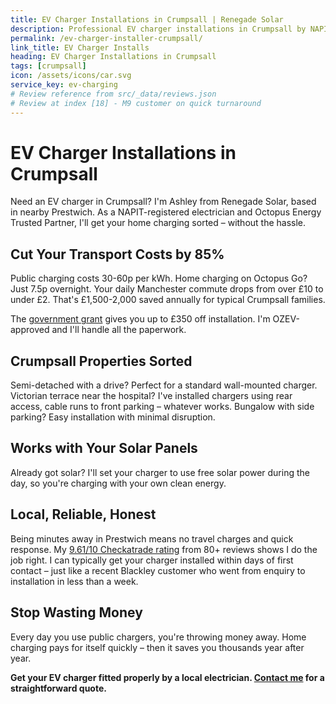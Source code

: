 ```yaml
---
title: EV Charger Installations in Crumpsall | Renegade Solar
description: Professional EV charger installations in Crumpsall by NAPIT-registered electrician. Smart charging integration with solar panels and home batteries.
permalink: /ev-charger-installer-crumpsall/
link_title: EV Charger Installs
heading: EV Charger Installations in Crumpsall
tags: [crumpsall]
icon: /assets/icons/car.svg
service_key: ev-charging
# Review reference from src/_data/reviews.json
# Review at index [18] - M9 customer on quick turnaround
---
```


# EV Charger Installations in Crumpsall

Need an EV charger in Crumpsall? I'm Ashley from Renegade Solar, based in nearby Prestwich. As a NAPIT-registered electrician and Octopus Energy Trusted Partner, I'll get your home charging sorted – without the hassle.

## Cut Your Transport Costs by 85%

Public charging costs 30-60p per kWh. Home charging on Octopus Go? Just 7.5p overnight. Your daily Manchester commute drops from over £10 to under £2. That's £1,500-2,000 saved annually for typical Crumpsall families.

The [government grant](https://www.gov.uk/electric-vehicle-chargepoint-grant-household) gives you up to £350 off installation. I'm OZEV-approved and I'll handle all the paperwork.

## Crumpsall Properties Sorted

Semi-detached with a drive? Perfect for a standard wall-mounted charger. Victorian terrace near the hospital? I've installed chargers using rear access, cable runs to front parking – whatever works. Bungalow with side parking? Easy installation with minimal disruption.

## Works with Your Solar Panels

Already got solar? I'll set your charger to use free solar power during the day, so you're charging with your own clean energy.

## Local, Reliable, Honest

Being minutes away in Prestwich means no travel charges and quick response. My [9.61/10 Checkatrade rating](https://www.checkatrade.com/trades/renegadeelectrical/) from 80+ reviews shows I do the job right. I can typically get your charger installed within days of first contact – just like a recent Blackley customer who went from enquiry to installation in less than a week.

## Stop Wasting Money

Every day you use public chargers, you're throwing money away. Home charging pays for itself quickly – then it saves you thousands year after year.

**Get your EV charger fitted properly by a local electrician. [Contact me](/contact/) for a straightforward quote.**